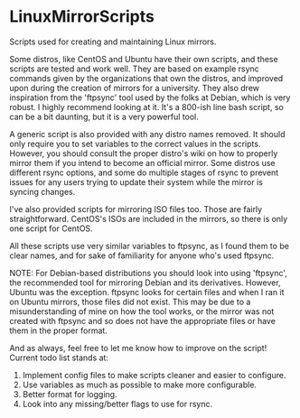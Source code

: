# LinuxMirrorScripts
Scripts used for creating and maintaining Linux mirrors.

Some distros, like CentOS and Ubuntu have their own scripts, and these scripts are tested and work well.  They are based on example rsync commands given by the organizations that own the distros, and improved upon during the creation of mirrors for a university.  They also drew inspiration from the 'ftpsync' tool used by the folks at Debian, which is very robust.  I highly recommend looking at it.  It's a 800-ish line bash script, so can be a bit daunting, but it is a very powerful tool.

A generic script is also provided with any distro names removed.  It should only require you to set variables to the correct values in the scripts.  However, you should consult the proper distro's wiki on how to properly mirror them if you intend to become an official mirror.  Some distros use different rsync options, and some do multiple stages of rsync to prevent issues for any users trying to update their system while the mirror is syncing changes.

I've also provided scripts for mirroring ISO files too.  Those are fairly straightforward.  CentOS's ISOs are included in the mirrors, so there is only one script for CentOS.

All these scripts use very similar variables to ftpsync, as I found them to be clear names, and for sake of familiarity for anyone who's used ftpsync.

NOTE: For Debian-based distributions you should look into using 'ftpsync', the recommended tool for mirroring Debian and its derivatives.  However, Ubuntu was the exception.  ftpsync looks for certain files and when I ran it on Ubuntu mirrors, those files did not exist.  This may be due to a misunderstanding of mine on how the tool works, or the mirror was not created with ftpsync and so does not have the appropriate files or have them in the proper format.

And as always, feel free to let me know how to improve on the script!  Current todo list stands at:

1. Implement config files to make scripts cleaner and easier to configure.
2. Use variables as much as possible to make more configurable.
2. Better format for logging.
3. Look into any missing/better flags to use for rsync.
